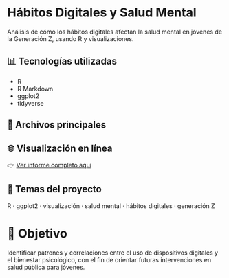 ﻿# Hábitos Digitales y Salud Mental

Análisis de cómo los hábitos digitales afectan la salud mental en jóvenes de la Generación Z, usando R y visualizaciones.

## 📊 Tecnologías utilizadas

- R
- R Markdown
- ggplot2
- tidyverse

## 📁 Archivos principales


## 🌐 Visualización en línea

👉 [Ver informe completo aquí](https://aldair2612.github.io/b)

## 🔖 Temas del proyecto

R · ggplot2 · visualización · salud mental · hábitos digitales · generación Z

# 📌 Objetivo

Identificar patrones y correlaciones entre el uso de dispositivos digitales y el bienestar psicológico, con el fin de orientar futuras intervenciones en salud pública para jóvenes.
